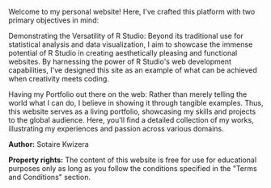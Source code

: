 Welcome to my personal website! Here, I've crafted this platform with two primary objectives in mind:

Demonstrating the Versatility of R Studio: Beyond its traditional use for statistical analysis and data visualization, I aim to showcase the immense potential of R Studio in creating aesthetically pleasing and functional websites. By harnessing the power of R Studio's web development capabilities, I've designed this site as an example of what can be achieved when creativity meets coding.

Having my Portfolio out there on the web: Rather than merely telling the world what I can do, I believe in showing it through tangible examples. Thus, this website serves as a living portfolio, showcasing my skills and projects to the global audience. Here, you'll find a detailed collection of my works, illustrating my experiences and passion across various domains.


**Author:** Sotaire Kwizera

**Property rights:** The content of this website is free for use for educational purposes only as long as you follow the conditions specified in the "Terms and Conditions" section. 